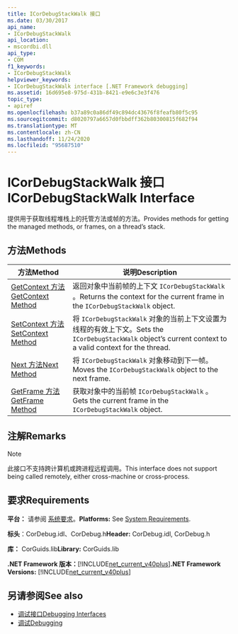 ```yaml
---
title: ICorDebugStackWalk 接口
ms.date: 03/30/2017
api_name:
- ICorDebugStackWalk
api_location:
- mscordbi.dll
api_type:
- COM
f1_keywords:
- ICorDebugStackWalk
helpviewer_keywords:
- ICorDebugStackWalk interface [.NET Framework debugging]
ms.assetid: 16d695e8-975d-431b-8421-e9e6c3e3f476
topic_type:
- apiref
ms.openlocfilehash: b37a89c0a86df49c894dc43676f8feafb80f5c95
ms.sourcegitcommit: d8020797a6657d0fbbdff362b80300815f682f94
ms.translationtype: MT
ms.contentlocale: zh-CN
ms.lasthandoff: 11/24/2020
ms.locfileid: "95687510"
---
```

# <a name="icordebugstackwalk-interface"></a><span data-ttu-id="bb3a4-102">ICorDebugStackWalk 接口</span><span class="sxs-lookup"><span data-stu-id="bb3a4-102">ICorDebugStackWalk Interface</span></span>

<span data-ttu-id="bb3a4-103">提供用于获取线程堆栈上的托管方法或帧的方法。</span><span class="sxs-lookup"><span data-stu-id="bb3a4-103">Provides methods for getting the managed methods, or frames, on a thread’s stack.</span></span>  
  
## <a name="methods"></a><span data-ttu-id="bb3a4-104">方法</span><span class="sxs-lookup"><span data-stu-id="bb3a4-104">Methods</span></span>  
  
|<span data-ttu-id="bb3a4-105">方法</span><span class="sxs-lookup"><span data-stu-id="bb3a4-105">Method</span></span>|<span data-ttu-id="bb3a4-106">说明</span><span class="sxs-lookup"><span data-stu-id="bb3a4-106">Description</span></span>|  
|------------|-----------------|  
|[<span data-ttu-id="bb3a4-107">GetContext 方法</span><span class="sxs-lookup"><span data-stu-id="bb3a4-107">GetContext Method</span></span>](icordebugstackwalk-getcontext-method.md)|<span data-ttu-id="bb3a4-108">返回对象中当前帧的上下文 `ICorDebugStackWalk` 。</span><span class="sxs-lookup"><span data-stu-id="bb3a4-108">Returns the context for the current frame in the `ICorDebugStackWalk` object.</span></span>|  
|[<span data-ttu-id="bb3a4-109">SetContext 方法</span><span class="sxs-lookup"><span data-stu-id="bb3a4-109">SetContext Method</span></span>](icordebugstackwalk-setcontext-method.md)|<span data-ttu-id="bb3a4-110">将 `ICorDebugStackWalk` 对象的当前上下文设置为线程的有效上下文。</span><span class="sxs-lookup"><span data-stu-id="bb3a4-110">Sets the `ICorDebugStackWalk` object’s current context to a valid context for the thread.</span></span>|  
|[<span data-ttu-id="bb3a4-111">Next 方法</span><span class="sxs-lookup"><span data-stu-id="bb3a4-111">Next Method</span></span>](icordebugstackwalk-next-method.md)|<span data-ttu-id="bb3a4-112">将 `ICorDebugStackWalk` 对象移动到下一帧。</span><span class="sxs-lookup"><span data-stu-id="bb3a4-112">Moves the `ICorDebugStackWalk` object to the next frame.</span></span>|  
|[<span data-ttu-id="bb3a4-113">GetFrame 方法</span><span class="sxs-lookup"><span data-stu-id="bb3a4-113">GetFrame Method</span></span>](icordebugstackwalk-getframe-method.md)|<span data-ttu-id="bb3a4-114">获取对象中的当前帧 `ICorDebugStackWalk` 。</span><span class="sxs-lookup"><span data-stu-id="bb3a4-114">Gets the current frame in the `ICorDebugStackWalk` object.</span></span>|  
  
## <a name="remarks"></a><span data-ttu-id="bb3a4-115">注解</span><span class="sxs-lookup"><span data-stu-id="bb3a4-115">Remarks</span></span>  
  
> [!NOTE]
> <span data-ttu-id="bb3a4-116">此接口不支持跨计算机或跨进程远程调用。</span><span class="sxs-lookup"><span data-stu-id="bb3a4-116">This interface does not support being called remotely, either cross-machine or cross-process.</span></span>  
  
## <a name="requirements"></a><span data-ttu-id="bb3a4-117">要求</span><span class="sxs-lookup"><span data-stu-id="bb3a4-117">Requirements</span></span>  

 <span data-ttu-id="bb3a4-118">**平台：** 请参阅 [系统要求](../../get-started/system-requirements.md)。</span><span class="sxs-lookup"><span data-stu-id="bb3a4-118">**Platforms:** See [System Requirements](../../get-started/system-requirements.md).</span></span>  
  
 <span data-ttu-id="bb3a4-119">**标头**：CorDebug.idl、CorDebug.h</span><span class="sxs-lookup"><span data-stu-id="bb3a4-119">**Header:** CorDebug.idl, CorDebug.h</span></span>  
  
 <span data-ttu-id="bb3a4-120">**库：** CorGuids.lib</span><span class="sxs-lookup"><span data-stu-id="bb3a4-120">**Library:** CorGuids.lib</span></span>  
  
 <span data-ttu-id="bb3a4-121">**.NET Framework 版本：**[!INCLUDE[net_current_v40plus](../../../../includes/net-current-v40plus-md.md)]</span><span class="sxs-lookup"><span data-stu-id="bb3a4-121">**.NET Framework Versions:** [!INCLUDE[net_current_v40plus](../../../../includes/net-current-v40plus-md.md)]</span></span>  
  
## <a name="see-also"></a><span data-ttu-id="bb3a4-122">另请参阅</span><span class="sxs-lookup"><span data-stu-id="bb3a4-122">See also</span></span>

- [<span data-ttu-id="bb3a4-123">调试接口</span><span class="sxs-lookup"><span data-stu-id="bb3a4-123">Debugging Interfaces</span></span>](debugging-interfaces.md)
- [<span data-ttu-id="bb3a4-124">调试</span><span class="sxs-lookup"><span data-stu-id="bb3a4-124">Debugging</span></span>](index.md)
